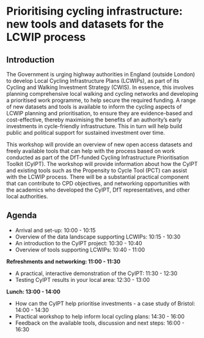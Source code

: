 # Prioritising cycling infrastructure: new tools and datasets for the LCWIP process

## Introduction

The Government is urging highway authorities in England (outside London) to develop Local Cycling Infrastructure Plans (LCWIPs), as part of its Cycling and Walking Investment Strategy (CWIS).
In essence, this involves planning comprehensive local walking and cycling networks and developing a prioritised work programme, to help secure the required funding. A range of new datasets and tools is available to inform the cycling aspects of LCWIP planning and prioritisation, to ensure they are evidence-based and cost-effective, thereby maximising the benefits of an authority’s early investments in cycle-friendly infrastructure.  This in turn will help build public and political support for sustained investment over time.

This workshop will provide an overview of new open access datasets and freely available tools that can help with the process based on work conducted as part of the DfT-funded Cycling Infrastructure Prioritisation Toolkit (CyIPT).
The workshop will provide information about how the CyIPT and existing tools such as the Propensity to Cycle Tool (PCT) can assist with the LCWIP process.
There will be a substantial practical component that can contribute to CPD objectives, and networking opportunities with the academics who developed the CyIPT, DfT representatives, and other local authorities.

## Agenda

- Arrival and set-up: 10:00 - 10:15
- Overview of the data landscape supporting LCWIPs: 10:15 - 10:30
- An introduction to the CyIPT project: 10:30 - 10:40
- Overview of tools supporting LCWIPs: 10:40 - 11:00

**Refreshments and networking: 11:00 - 11:30**

- A practical, interactive demonstration of the CyIPT: 11:30 - 12:30
- Testing CyIPT results in your local area: 12:30 - 13:00

**Lunch: 13:00 - 14:00**

- How can the CyIPT help prioritise investments - a case study of Bristol:  14:00 - 14:30
- Practical workshop to help inform local cycling plans: 14:30 - 16:00
- Feedback on the available tools, discussion and next steps: 16:00 - 16:30


